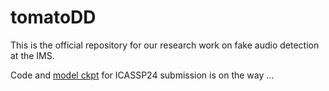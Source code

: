 # tomatoDD

This is the official repository for our research work on fake audio detection at the IMS.

Code and [model ckpt](https://huggingface.co/Yixuan/cl-fad-ver0) for ICASSP24 submission is on the way ...
